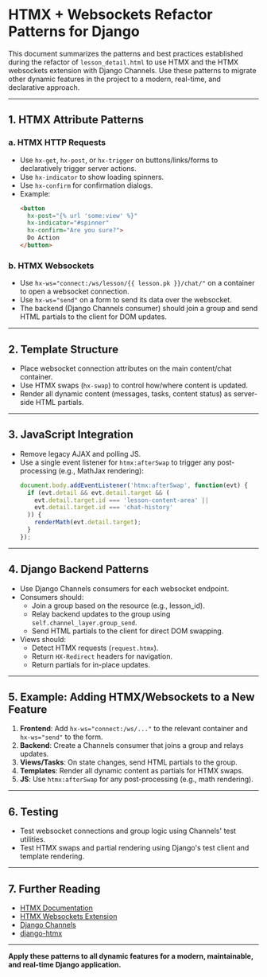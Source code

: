 # HTMX + Websockets Refactor Patterns for Django

This document summarizes the patterns and best practices established during the refactor of `lesson_detail.html` to use HTMX and the HTMX websockets extension with Django Channels. Use these patterns to migrate other dynamic features in the project to a modern, real-time, and declarative approach.

---

## 1. HTMX Attribute Patterns

### a. HTMX HTTP Requests
- Use `hx-get`, `hx-post`, or `hx-trigger` on buttons/links/forms to declaratively trigger server actions.
- Use `hx-indicator` to show loading spinners.
- Use `hx-confirm` for confirmation dialogs.
- Example:
  ```html
  <button
    hx-post="{% url 'some:view' %}"
    hx-indicator="#spinner"
    hx-confirm="Are you sure?">
    Do Action
  </button>
  ```

### b. HTMX Websockets
- Use `hx-ws="connect:/ws/lesson/{{ lesson.pk }}/chat/"` on a container to open a websocket connection.
- Use `hx-ws="send"` on a form to send its data over the websocket.
- The backend (Django Channels consumer) should join a group and send HTML partials to the client for DOM updates.

---

## 2. Template Structure

- Place websocket connection attributes on the main content/chat container.
- Use HTMX swaps (`hx-swap`) to control how/where content is updated.
- Render all dynamic content (messages, tasks, content status) as server-side HTML partials.

---

## 3. JavaScript Integration

- Remove legacy AJAX and polling JS.
- Use a single event listener for `htmx:afterSwap` to trigger any post-processing (e.g., MathJax rendering):
  ```js
  document.body.addEventListener('htmx:afterSwap', function(evt) {
    if (evt.detail && evt.detail.target && (
      evt.detail.target.id === 'lesson-content-area' ||
      evt.detail.target.id === 'chat-history'
    )) {
      renderMath(evt.detail.target);
    }
  });
  ```

---

## 4. Django Backend Patterns

- Use Django Channels consumers for each websocket endpoint.
- Consumers should:
  - Join a group based on the resource (e.g., lesson_id).
  - Relay backend updates to the group using `self.channel_layer.group_send`.
  - Send HTML partials to the client for direct DOM swapping.
- Views should:
  - Detect HTMX requests (`request.htmx`).
  - Return `HX-Redirect` headers for navigation.
  - Return partials for in-place updates.

---

## 5. Example: Adding HTMX/Websockets to a New Feature

1. **Frontend**: Add `hx-ws="connect:/ws/..."` to the relevant container and `hx-ws="send"` to the form.
2. **Backend**: Create a Channels consumer that joins a group and relays updates.
3. **Views/Tasks**: On state changes, send HTML partials to the group.
4. **Templates**: Render all dynamic content as partials for HTMX swaps.
5. **JS**: Use `htmx:afterSwap` for any post-processing (e.g., math rendering).

---

## 6. Testing

- Test websocket connections and group logic using Channels' test utilities.
- Test HTMX swaps and partial rendering using Django's test client and template rendering.

---

## 7. Further Reading

- [HTMX Documentation](https://htmx.org/docs/)
- [HTMX Websockets Extension](https://v1.htmx.org/extensions/web-sockets/)
- [Django Channels](https://channels.readthedocs.io/en/latest/)
- [django-htmx](https://django-htmx.readthedocs.io/en/latest/)

---

**Apply these patterns to all dynamic features for a modern, maintainable, and real-time Django application.**